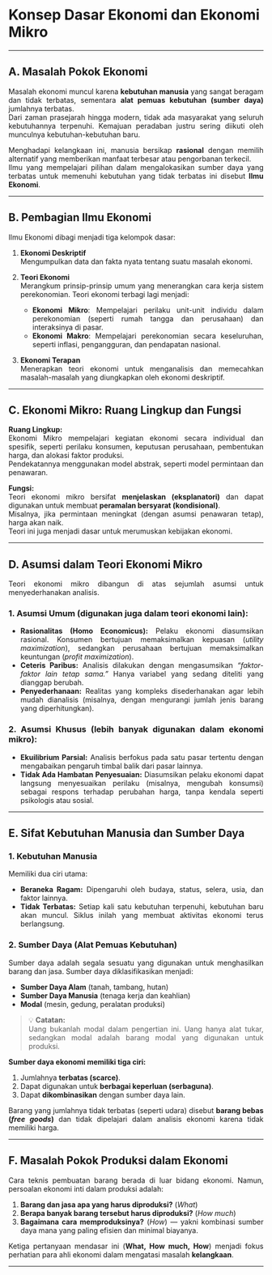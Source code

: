 # Konsep Dasar Ekonomi dan Ekonomi Mikro

---

<div align="justify">

## A. Masalah Pokok Ekonomi

Masalah ekonomi muncul karena **kebutuhan manusia** yang sangat beragam dan tidak terbatas, sementara **alat pemuas kebutuhan (sumber daya)** jumlahnya terbatas.  
Dari zaman prasejarah hingga modern, tidak ada masyarakat yang seluruh kebutuhannya terpenuhi. Kemajuan peradaban justru sering diikuti oleh munculnya kebutuhan-kebutuhan baru.  

Menghadapi kelangkaan ini, manusia bersikap **rasional** dengan memilih alternatif yang memberikan manfaat terbesar atau pengorbanan terkecil.  
Ilmu yang mempelajari pilihan dalam mengalokasikan sumber daya yang terbatas untuk memenuhi kebutuhan yang tidak terbatas ini disebut **Ilmu Ekonomi**.

---

## B. Pembagian Ilmu Ekonomi

Ilmu Ekonomi dibagi menjadi tiga kelompok dasar:

1. **Ekonomi Deskriptif**  
   Mengumpulkan data dan fakta nyata tentang suatu masalah ekonomi.

2. **Teori Ekonomi**  
   Merangkum prinsip-prinsip umum yang menerangkan cara kerja sistem perekonomian. Teori ekonomi terbagi lagi menjadi:
   - **Ekonomi Mikro**: Mempelajari perilaku unit-unit individu dalam perekonomian (seperti rumah tangga dan perusahaan) dan interaksinya di pasar.  
   - **Ekonomi Makro**: Mempelajari perekonomian secara keseluruhan, seperti inflasi, pengangguran, dan pendapatan nasional.

3. **Ekonomi Terapan**  
   Menerapkan teori ekonomi untuk menganalisis dan memecahkan masalah-masalah yang diungkapkan oleh ekonomi deskriptif.

---

## C. Ekonomi Mikro: Ruang Lingkup dan Fungsi

**Ruang Lingkup:**  
Ekonomi Mikro mempelajari kegiatan ekonomi secara individual dan spesifik, seperti perilaku konsumen, keputusan perusahaan, pembentukan harga, dan alokasi faktor produksi.  
Pendekatannya menggunakan model abstrak, seperti model permintaan dan penawaran.

**Fungsi:**  
Teori ekonomi mikro bersifat **menjelaskan (eksplanatori)** dan dapat digunakan untuk membuat **peramalan bersyarat (kondisional)**.  
Misalnya, jika permintaan meningkat (dengan asumsi penawaran tetap), harga akan naik.  
Teori ini juga menjadi dasar untuk merumuskan kebijakan ekonomi.

---

## D. Asumsi dalam Teori Ekonomi Mikro

Teori ekonomi mikro dibangun di atas sejumlah asumsi untuk menyederhanakan analisis.

### 1. Asumsi Umum (digunakan juga dalam teori ekonomi lain):

- **Rasionalitas (Homo Economicus):** Pelaku ekonomi diasumsikan rasional. Konsumen bertujuan memaksimalkan kepuasan (*utility maximization*), sedangkan perusahaan bertujuan memaksimalkan keuntungan (*profit maximization*).  
- **Ceteris Paribus:** Analisis dilakukan dengan mengasumsikan *“faktor-faktor lain tetap sama.”* Hanya variabel yang sedang diteliti yang dianggap berubah.  
- **Penyederhanaan:** Realitas yang kompleks disederhanakan agar lebih mudah dianalisis (misalnya, dengan mengurangi jumlah jenis barang yang diperhitungkan).

### 2. Asumsi Khusus (lebih banyak digunakan dalam ekonomi mikro):

- **Ekuilibrium Parsial:** Analisis berfokus pada satu pasar tertentu dengan mengabaikan pengaruh timbal balik dari pasar lainnya.  
- **Tidak Ada Hambatan Penyesuaian:** Diasumsikan pelaku ekonomi dapat langsung menyesuaikan perilaku (misalnya, mengubah konsumsi) sebagai respons terhadap perubahan harga, tanpa kendala seperti psikologis atau sosial.

---

## E. Sifat Kebutuhan Manusia dan Sumber Daya

### 1. Kebutuhan Manusia

Memiliki dua ciri utama:

- **Beraneka Ragam:** Dipengaruhi oleh budaya, status, selera, usia, dan faktor lainnya.  
- **Tidak Terbatas:** Setiap kali satu kebutuhan terpenuhi, kebutuhan baru akan muncul. Siklus inilah yang membuat aktivitas ekonomi terus berlangsung.

### 2. Sumber Daya (Alat Pemuas Kebutuhan)

Sumber daya adalah segala sesuatu yang digunakan untuk menghasilkan barang dan jasa. Sumber daya diklasifikasikan menjadi:

- **Sumber Daya Alam** (tanah, tambang, hutan)  
- **Sumber Daya Manusia** (tenaga kerja dan keahlian)  
- **Modal** (mesin, gedung, peralatan produksi)

> 💡 **Catatan:**  
> Uang bukanlah modal dalam pengertian ini. Uang hanya alat tukar, sedangkan modal adalah barang modal yang digunakan untuk produksi.

**Sumber daya ekonomi memiliki tiga ciri:**

1. Jumlahnya **terbatas (scarce)**.  
2. Dapat digunakan untuk **berbagai keperluan (serbaguna)**.  
3. Dapat **dikombinasikan** dengan sumber daya lain.

Barang yang jumlahnya tidak terbatas (seperti udara) disebut **barang bebas (*free goods*)** dan tidak dipelajari dalam analisis ekonomi karena tidak memiliki harga.

---

## F. Masalah Pokok Produksi dalam Ekonomi

Cara teknis pembuatan barang berada di luar bidang ekonomi. Namun, persoalan ekonomi inti dalam produksi adalah:

1. **Barang dan jasa apa yang harus diproduksi?** (*What*)  
2. **Berapa banyak barang tersebut harus diproduksi?** (*How much*)  
3. **Bagaimana cara memproduksinya?** (*How*) — yakni kombinasi sumber daya mana yang paling efisien dan minimal biayanya.

Ketiga pertanyaan mendasar ini (**What, How much, How**) menjadi fokus perhatian para ahli ekonomi dalam mengatasi masalah **kelangkaan**.

</div>

---
